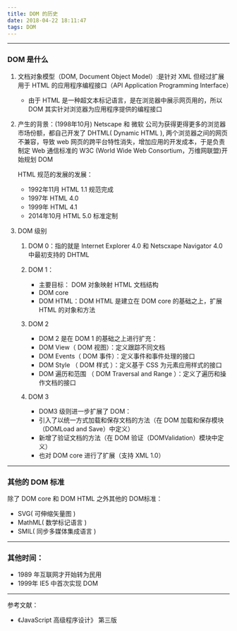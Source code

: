 ```yaml
---
title: DOM 的历史
date: 2018-04-22 18:11:47
tags: DOM
---
```


--------------
### DOM 是什么
1. 文档对象模型（DOM, Document Object Model）:是针对 XML 但经过扩展用于 HTML 的应用程序编程接口（API Application Programming Interface）
    * 由于 HTML 是一种超文本标记语言，是在浏览器中展示网页用的，所以 DOM 其实针对浏览器为应用程序提供的编程接口

2. 产生的背景：(1998年10月)
    Netscape 和 微软 公司为获得更得更多的浏览器市场份额，都自己开发了 DHTML( Dynamic HTML ), 两个浏览器之间的网页不兼容，导致 web 网页的跨平台特性消失，增加应用的开发成本，于是负责制定 Web 通信标准的 W3C (World Wide Web Consortium，万维网联盟)开始规划 DOM

    HTML 规范的发展的发展：
      * 1992年11月     HTML 1.1 规范完成
      * 1997年         HTML 4.0
      * 1999年         HTML 4.1
      * 2014年10月     HTML 5.0 标准定制

3. DOM 级别

    1. DOM 0：指的就是 Internet Explorer 4.0 和 Netscxape Navigator 4.0 中最初支持的 DHTML

    2. DOM 1：
          * 主要目标： DOM 对象映射 HTML 文档结构
          * DOM core
          * DOM HTML：DOM HTML 是建立在 DOM core 的基础之上，扩展 HTML 的对象和方法

    3. DOM 2
          * DOM 2 是在 DOM 1 的基础之上进行扩充：
          * DOM View（ DOM 视图）：定义跟踪不同文档
          * DOM Events（ DOM 事件）：定义事件和事件处理的接口
          * DOM Style （ DOM 样式 ）：定义基于 CSS 为元素应用样式的接口
          * DOM 遍历和范围 （ DOM Traversal and Range ）：定义了遍历和操作文档的接口

    4. DOM 3
          * DOM3 级则进一步扩展了 DOM：
          * 引入了以统一方式加载和保存文档的方法（在 DOM 加载和保存模块（DOMLoad and Save）中定义）
          * 新增了验证文档的方法（在 DOM 验证（DOMValidation）模块中定义）
          * 也对 DOM core 进行了扩展（支持 XML 1.0）

--------------
### 其他的 DOM 标准

除了 DOM core 和 DOM HTML 之外其他的 DOM标准：
* SVG( 可伸缩矢量图 )
* MathML( 数学标记语言 )
* SMIL( 同步多媒体集成语言 )

-------------
### 其他时间：
* 1989 年互联网才开始转为民用
* 1999年 IE5 中首次实现 DOM

---------

参考文献：

* 《JavaScript 高级程序设计》 第三版
